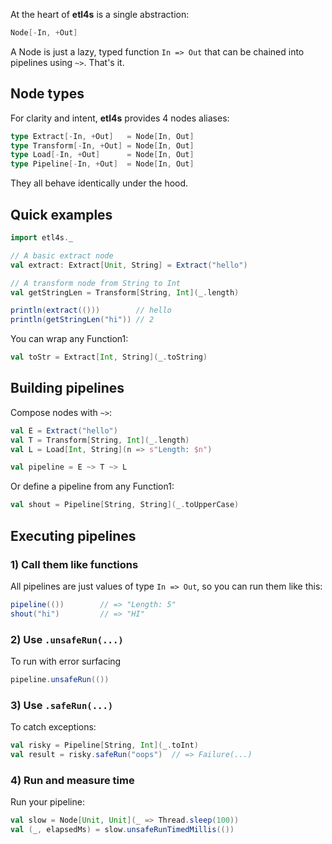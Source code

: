 
At the heart of **etl4s** is a single abstraction:
```scala
Node[-In, +Out]
```
A Node is just a lazy, typed function `In => Out` that can be chained into pipelines using `~>`. That's it.

## Node types
For clarity and intent, **etl4s** provides 4 nodes aliases:
```scala
type Extract[-In, +Out]   = Node[In, Out]
type Transform[-In, +Out] = Node[In, Out]
type Load[-In, +Out]      = Node[In, Out]
type Pipeline[-In, +Out]  = Node[In, Out]
```
They all behave identically under the hood.

## Quick examples
```scala
import etl4s._

// A basic extract node
val extract: Extract[Unit, String] = Extract("hello")

// A transform node from String to Int
val getStringLen = Transform[String, Int](_.length)

println(extract(()))        // hello
println(getStringLen("hi")) // 2
```
You can wrap any Function1:
```scala
val toStr = Extract[Int, String](_.toString)
```

## Building pipelines
Compose nodes with `~>`:
```scala
val E = Extract("hello")
val T = Transform[String, Int](_.length)
val L = Load[Int, String](n => s"Length: $n")

val pipeline = E ~> T ~> L
```
Or define a pipeline from any Function1:
```scala
val shout = Pipeline[String, String](_.toUpperCase)
```

## Executing pipelines
### 1) Call them like functions
All pipelines are just values of type `In => Out`, so you can run them like this:
```scala
pipeline(())        // => "Length: 5"
shout("hi")         // => "HI"
```

### 2) Use `.unsafeRun(...)`
To run with error surfacing
```scala
pipeline.unsafeRun(())
```

### 3) Use `.safeRun(...)`
To catch exceptions:
```scala
val risky = Pipeline[String, Int](_.toInt)
val result = risky.safeRun("oops")  // => Failure(...)
```

### 4) Run and measure time
Run your pipeline:
```scala
val slow = Node[Unit, Unit](_ => Thread.sleep(100))
val (_, elapsedMs) = slow.unsafeRunTimedMillis(())
```